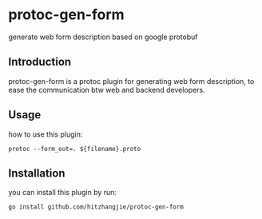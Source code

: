 # protoc-gen-form
generate web form description based on google protobuf

## Introduction
protoc-gen-form is a protoc plugin for generating web form description, 
to ease the communication btw web and backend developers.

## Usage
how to use this plugin:

```
protoc --form_out=. ${filename}.proto
```

## Installation

you can install this plugin by run:

```
go install github.com/hitzhangjie/protoc-gen-form
```


